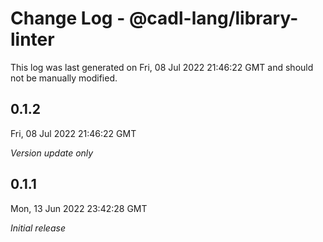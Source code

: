 # Change Log - @cadl-lang/library-linter

This log was last generated on Fri, 08 Jul 2022 21:46:22 GMT and should not be manually modified.

## 0.1.2
Fri, 08 Jul 2022 21:46:22 GMT

_Version update only_

## 0.1.1
Mon, 13 Jun 2022 23:42:28 GMT

_Initial release_


